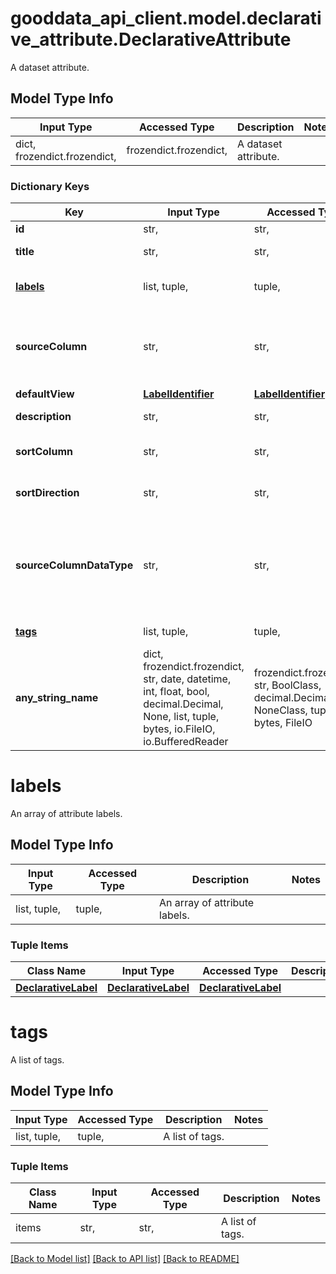# gooddata_api_client.model.declarative_attribute.DeclarativeAttribute

A dataset attribute.

## Model Type Info
Input Type | Accessed Type | Description | Notes
------------ | ------------- | ------------- | -------------
dict, frozendict.frozendict,  | frozendict.frozendict,  | A dataset attribute. | 

### Dictionary Keys
Key | Input Type | Accessed Type | Description | Notes
------------ | ------------- | ------------- | ------------- | -------------
**id** | str,  | str,  | Attribute ID. | 
**title** | str,  | str,  | Attribute title. | 
**[labels](#labels)** | list, tuple,  | tuple,  | An array of attribute labels. | 
**sourceColumn** | str,  | str,  | A name of the source column that is the primary label | 
**defaultView** | [**LabelIdentifier**](LabelIdentifier.md) | [**LabelIdentifier**](LabelIdentifier.md) |  | [optional] 
**description** | str,  | str,  | Attribute description. | [optional] 
**sortColumn** | str,  | str,  | Attribute sort column. | [optional] 
**sortDirection** | str,  | str,  | Attribute sort direction. | [optional] must be one of ["ASC", "DESC", ] 
**sourceColumnDataType** | str,  | str,  | A type of the source column | [optional] must be one of ["INT", "STRING", "DATE", "NUMERIC", "TIMESTAMP", "TIMESTAMP_TZ", "BOOLEAN", ] 
**[tags](#tags)** | list, tuple,  | tuple,  | A list of tags. | [optional] 
**any_string_name** | dict, frozendict.frozendict, str, date, datetime, int, float, bool, decimal.Decimal, None, list, tuple, bytes, io.FileIO, io.BufferedReader | frozendict.frozendict, str, BoolClass, decimal.Decimal, NoneClass, tuple, bytes, FileIO | any string name can be used but the value must be the correct type | [optional]

# labels

An array of attribute labels.

## Model Type Info
Input Type | Accessed Type | Description | Notes
------------ | ------------- | ------------- | -------------
list, tuple,  | tuple,  | An array of attribute labels. | 

### Tuple Items
Class Name | Input Type | Accessed Type | Description | Notes
------------- | ------------- | ------------- | ------------- | -------------
[**DeclarativeLabel**](DeclarativeLabel.md) | [**DeclarativeLabel**](DeclarativeLabel.md) | [**DeclarativeLabel**](DeclarativeLabel.md) |  | 

# tags

A list of tags.

## Model Type Info
Input Type | Accessed Type | Description | Notes
------------ | ------------- | ------------- | -------------
list, tuple,  | tuple,  | A list of tags. | 

### Tuple Items
Class Name | Input Type | Accessed Type | Description | Notes
------------- | ------------- | ------------- | ------------- | -------------
items | str,  | str,  | A list of tags. | 

[[Back to Model list]](../../README.md#documentation-for-models) [[Back to API list]](../../README.md#documentation-for-api-endpoints) [[Back to README]](../../README.md)

